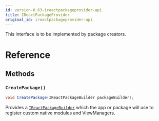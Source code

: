 ```yaml
---
id: version-0.63-ireactpackageprovider-api
title: IReactPackageProvider
original_id: ireactpackageprovider-api
---
```


This interface is to be implemented by package creators.


# Reference

## Methods

### `CreatePackage()`

```csharp
void CreatePackage(IReactPackageBuilder packageBuilder);
```

Provides a [`IReactPackageBuilder`](IReactPackageBuilder-api-windows.md) which the app or package will use to register custom native modules and ViewManagers.

<!-- 
// Copyright (c) Microsoft Corporation.
// Licensed under the MIT License.

import "IReactPackageBuilder.idl";

namespace Microsoft.ReactNative {

  // This interface is to be implemented by package creators.
  [webhosthidden]
  interface IReactPackageProvider {
    void CreatePackage(IReactPackageBuilder packageBuilder);
  };

} // namespace Microsoft.ReactNative -->
